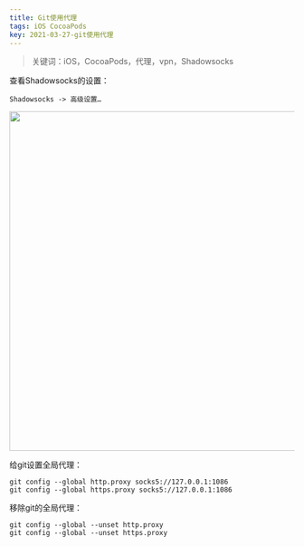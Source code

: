 ```yaml
---
title: Git使用代理
tags: iOS CocoaPods
key: 2021-03-27-git使用代理
---
```

> 关键词：iOS，CocoaPods，代理，vpn，Shadowsocks

查看Shadowsocks的设置：

```
Shadowsocks -> 高级设置… 
```

<img src="https://image.oldboard.tech/blog/02323F35-0822-4E3A-94FB-0051A19EA39F.png" width="600">

给git设置全局代理：

```
git config --global http.proxy socks5://127.0.0.1:1086
git config --global https.proxy socks5://127.0.0.1:1086
```

移除git的全局代理：

```
git config --global --unset http.proxy
git config --global --unset https.proxy
```



